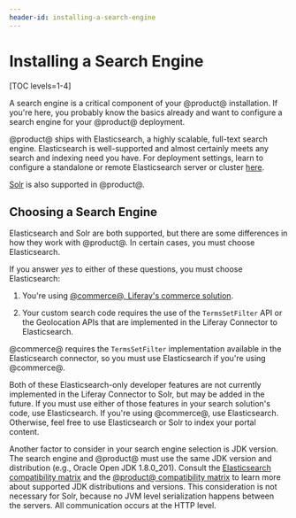 ```yaml
---
header-id: installing-a-search-engine
---
```


# Installing a Search Engine

[TOC levels=1-4]

A search engine is a critical component of your @product@ installation. If
you're here, you probably know the basics already and want to configure a search
engine for your @product@ deployment.

@product@ ships with Elasticsearch, a highly scalable, full-text search engine.
Elasticsearch is well-supported and almost certainly meets any search and
indexing need you have. For deployment settings, learn to configure
a standalone or remote Elasticsearch server or cluster
[here](/discover/deployment/-/knowledge_base/7-1/installing-elasticsearch-ja).

[Solr](http://lucene.apache.org/solr) is also supported in @product@.

## Choosing a Search Engine

Elasticsearch and Solr are both supported, but there are some differences in how
they work with @product@. In certain cases, you must choose Elasticsearch.

If you answer _yes_ to either of these questions, you must choose Elasticsearch:

1. You're using
[@commerce@, Liferay's commerce solution](/web/commerce/documentation/-/knowledge_base/1-0/getting-started).

2. Your custom search code requires the use of the `TermsSetFilter` API or the
Geolocation APIs that are implemented in the Liferay Connector to
Elasticsearch.

@commerce@ requires the `TermsSetFilter` implementation available in the
Elasticsearch connector, so you must use Elasticsearch if you're using
@commerce@.

Both of these Elasticsearch-only developer features are not currently
implemented in the Liferay Connector to Solr, but may be added in the future.
If you must use either of those features in your search solution's code, use
Elasticsearch. If you're using @commerce@, use Elasticsearch.
Otherwise, feel free to use Elasticsearch or Solr to index your portal content.

Another factor to consider in your search engine selection is JDK version. The
search engine and @product@ must use the same JDK version and distribution
(e.g., Oracle Open JDK 1.8.0_201). Consult the
[Elasticsearch compatibility matrix](https://www.elastic.co/support/matrix#matrix_jvm)
and the
[@product@ compatibility matrix](https://web.liferay.com/documents/14/21598941/Liferay+DXP+7.1+Compatibility+Matrix/9f9c917a-c620-427b-865d-5c4b4a00be85)
to learn more about supported JDK distributions and versions. This consideration
is not necessary for Solr, because no JVM level serialization happens between
the servers. All communication occurs at the HTTP level.

